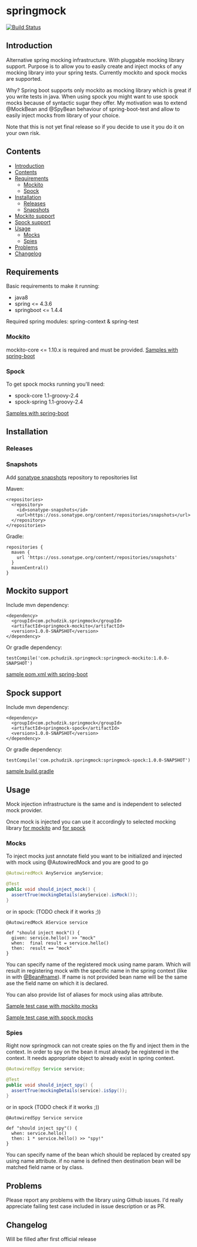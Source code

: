 # springmock

[![Build Status](https://travis-ci.org/pchudzik/springmock.svg?branch=master)](https://travis-ci.org/pchudzik/springmock)

## Introduction

Alternative spring mocking infrastructure. With pluggable mocking library support. Purpose is to
allow you to easily create and inject mocks of any mocking library into your spring tests. Currently
mockito and spock mocks are supported.

Why? Spring boot supports only mockito as mocking library which is great if you write tests in java.
When using spock you might want to use spock mocks because of syntactic sugar they offer. My
motivation was to extend @MockBean and @SpyBean behaviour of spring-boot-test and allow to easily
inject mocks from library of your choice.

Note that this is not yet final release so if you decide to use it you do it on your own risk.

## Contents

* [Introduction](#introduction)
* [Contents](#contents)
* [Requirements](#requirements)
  * [Mockito](#mockito)
  * [Spock](#spock)
* [Installation](#installation)
  * [Releases](#releases)
  * [Snapshots](#snapshots)
* [Mockito support](#mockito-support)
* [Spock support](#spock-support)
* [Usage](#usage)
  * [Mocks](#mocks)
  * [Spies](#spies)
* [Problems](#problems)
* [Changelog](#changelog)

## Requirements

Basic requirements to make it running:

* java8
* spring <= 4.3.6
* springboot <= 1.4.4

Required spring modules: spring-context & spring-test

### Mockito

mockito-core <= 1.10.x is required and must be provided. [Samples with spring-boot](samples/mockito-samples)

### Spock

To get spock mocks running you'll need:

* spock-core 1.1-groovy-2.4
* spock-spring 1.1-groovy-2.4

[Samples with spring-boot](samples/spock-samples)

## Installation

### Releases

### Snapshots

Add [sonatype snapshots](https://oss.sonatype.org/content/repositories/snapshots) repository to
repositories list

Maven:
```
<repositories>
  <repository>
    <id>sonatype-snapshots</id>
    <url>https://oss.sonatype.org/content/repositories/snapshots</url>
  </repository>
</repositories>
```

Gradle:
```
repositories {
  maven {
    url 'https://oss.sonatype.org/content/repositories/snapshots'
  }
  mavenCentral()
}
```

## Mockito support

Include mvn dependency:
```
<dependency>
  <groupId>com.pchudzik.springmock</groupId>
  <artifactId>springmock-mockito</artifactId>
  <version>1.0.0-SNAPSHOT</version>
</dependency>
```

Or gradle dependency:

```
testCompile('com.pchudzik.springmock:springmock-mockito:1.0.0-SNAPSHOT')
```

[sample pom.xml with spring-boot](samples/mockito-samples/pom.xml)

## Spock support

Include mvn dependency:
```
<dependency>
  <groupId>com.pchudzik.springmock</groupId>
  <artifactId>springmock-spock</artifactId>
  <version>1.0.0-SNAPSHOT</version>
</dependency>
```

Or gradle dependency:

```
testCompile('com.pchudzik.springmock:springmock-spock:1.0.0-SNAPSHOT')
```

[sample build.gradle](samples/spock-samples/build.gradle)

## Usage

Mock injection infrastructure is the same and is independent to selected mock provider.

Once mock is injected you can use it accordingly to selected mocking library [for
mockito](samples/mockito-samples/src/test/java/com/pchudzik/springmock/samples/mockito/MockitoSamplesApplicationTests.java)
and [for
spock](samples/spock-samples/src/test/groovy/com/pchudzik/springmock/samples/spock/SpockSamplesApplicationTest.groovy)

### Mocks

To inject mocks just annotate field you want to be initialized and injected with mock using @AutowiredMock and you are
good to go

```java
@AutowiredMock AnyService anyService;

@Test
public void should_inject_mock() {
  assertTrue(mockingDetails(anyService).isMock());
}
```

or in spock: (TODO check if it works ;))
```
@AutowiredMock AService service

def "should inject mock"() {
  given: service.hello() >> "mock"
  when:  final result = service.hello()
  then:  result == "mock"
}
```

You can specify name of the registered mock using name param. Which will result in registering mock with the specific
name in the spring context (like in with
[@Bean#name](https://docs.spring.io/spring/docs/current/javadoc-api/org/springframework/context/annotation/Bean.html#name--)).
If name is not provided bean name will be the same ase the field name on which it is declared.

You can also provide list of aliases for mock using alias attribute.

[Sample test case with mockito mocks](samples/mockito-samples/src/test/java/com/pchudzik/springmock/samples/mockito/MockitoSamplesApplicationTests.java)

[Sample test case with spock mocks](samples/spock-samples/src/test/groovy/com/pchudzik/springmock/samples/spock/SpockSamplesApplicationTest.groovy)

### Spies

Right now springmock can not create spies on the fly and inject them in the context. In order to spy on the bean it must
already be registered in the context. It needs appropriate object to already exist in spring context.

```java
@AutowiredSpy Service service;

@Test
public void should_inject_spy() {
  assertTrue(mockingDetails(service).isSpy());
}
```
or in spock (TODO check if it works ;))
```
@AutowiredSpy Service service

def "should inject spy"() {
  when: service.hello()
  then: 1 * service.hello() >> "spy!"
}
```

You can specify name of the bean which should be replaced by created spy using name attribute. if no name is defined
then destination bean will be matched field name or by class.

## Problems

Please report any problems with the library using Github issues. I'd really appreciate failing test case included in
issue description or as PR.

## Changelog

Will be filled after first official release

